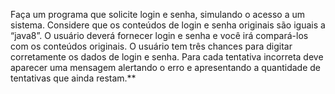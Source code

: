 Faça  um  programa  que  solicite  login  e  senha,  simulando  o  acesso  a  um sistema.  Considere  que  os  conteúdos  de  login  e  senha  originais  são  iguais  a “java8”. O usuário deverá fornecer login e senha e você irá compará-los com os conteúdos  originais.  O  usuário tem  três  chances  para  digitar  corretamente  os dados  de  login  e  senha.  Para  cada  tentativa  incorreta  deve  aparecer  uma mensagem alertando o erro e apresentando a quantidade de tentativas que ainda restam.**
